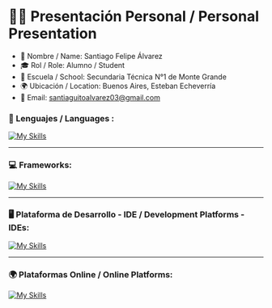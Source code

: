 # 👨‍🎓 Presentación Personal / Personal Presentation

- 🤵 Nombre / Name: Santiago Felipe Álvarez  
- 🎓 Rol / Role: Alumno / Student  
- 🏫 Escuela / School: Secundaria Técnica N°1 de Monte Grande  
- 🌍 Ubicación / Location: Buenos Aires, Esteban Echeverría  
- 📧 Email: santiaguitoalvarez03@gmail.com


### 📕 Lenguajes / Languages :

[![My Skills](https://skillicons.dev/icons?i=js,html,css,java,php,mysql,arduino)](https://skillicons.dev)

---

### 💻 Frameworks:

[![My Skills](https://skillicons.dev/icons?i=bootstrap)](https://skillicons.dev)

---

### 🖥 Plataforma de Desarrollo - IDE / Development Platforms - IDEs:

[![My Skills](https://skillicons.dev/icons?i=git,vscode,visualstudio)](https://skillicons.dev)

---

### 🌍 Plataformas Online / Online Platforms:

[![My Skills](https://skillicons.dev/icons?i=github)](https://skillicons.dev)
